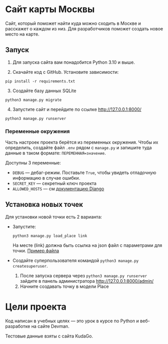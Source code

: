 # Сайт карты Москвы

Сайт, который поможет найти куда можно сходить в Москве и расскажет о каждом из низ.
Для разработчиков поможет создать новое место на карте.


## Запуск

1. Для запуска сайта вам понадобится Python 3.10 и выше.


2. Скачайте код с GitHub. Установите зависимости:

```
pip install -r requirements.txt
```


3. Создайте базу данных SQLite

```
python3 manage.py migrate
```


4. Запустите сайт и перейдите по ссылке http://127.0.0.1:8000/

```
python3 manage.py runserver
```


### Переменные окружения

Часть настроек проекта берётся из переменных окружения. Чтобы их определить, создайте файл `.env` рядом с `manage.py` и запишите туда данные в таком формате: `ПЕРЕМЕННАЯ=значение`.

Доступны 3 переменные:
- `DEBUG` — дебаг-режим. Поставьте `True`, чтобы увидеть отладочную информацию в случае ошибки.
- `SECRET_KEY` — секретный ключ проекта
- `ALLOWED_HOSTS` — см [документацию Django](https://docs.djangoproject.com/en/3.1/ref/settings/#allowed-hosts)


## Установка новых точек

Для установки новой точки есть 2 варианта:
* Запустите:

  ```
  python3 manage.py load_place link
  ```
  На месте (link) должна быть ссылка на json файл с параметрами для точки.
  [Пример файла](https://raw.githubusercontent.com/devmanorg/where-to-go-places/master/places/%D0%92%D0%BE%D0%B4%D0%BE%D0%BF%D0%B0%D0%B4%20%D0%A0%D0%B0%D0%B4%D1%83%D0%B6%D0%BD%D1%8B%D0%B9.json)



* Создайте суперпользователя командой `python3 manage.py createsuperuser`.
  1. После запуска сервера через `python3 manage.py runserver` зайдите в панель администратора http://127.0.0.1:8000/admin/
  2. Начните создавать точку в модели Place



# Цели проекта
Код написан в учебных целях — это урок в курсе по Python и веб-разработке на сайте Devman.

Тестовые данные взяты с сайта KudaGo.
